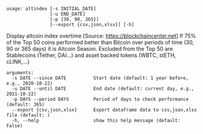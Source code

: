 ```
usage: altindex [-s INITIAL_DATE]
                [-u END_DATE]
                [-p {30, 90, 365}]
                [--export {csv,json,xlsx}] [-h]
```

Display altcoin index overtime [Source: https://blockchaincenter.net]
If 75% of the Top 50 coins performed better than Bitcoin over periods of time (30, 90 or 365 days) it is Altcoin Season. 
Excluded from the Top 50 are Stablecoins (Tether, DAI…) and asset backed tokens (WBTC, stETH, cLINK,…)

```
arguments:
  -s DATE --since DATE          Start date (default: 1 year before, e.g., 2020-10-22)
  -u DATE --until DATE          End date (default: current day, e.g., 2021-10-22)
  -p DAYS --period DAYS         Period of days to check performance (default: 365)
  --export {csv,json,xlsx}      Export dataframe data to csv,json,xlsx file (default: )
  -h, --help                    show this help message (default: False)
```

